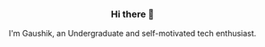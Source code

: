 <h3 align="center"> Hi there 👋</h3>

<p align="center">
I'm Gaushik, an Undergraduate and self-motivated tech enthusiast.
</p>



<br/>

